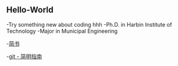 ## Hello-World
-Try something new about coding hhh
-Ph.D. in Harbin Institute of Technology 
-Major in Municipal Engineering

-[简书](https://www.jianshu.com/p/q81RER)

-[git - 简明指南](http://rogerdudler.github.io/git-guide/index.zh.html)
